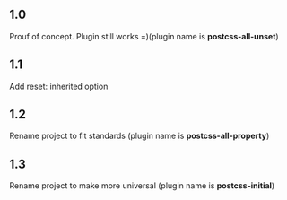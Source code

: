## 1.0
Prouf of concept. Plugin still works =)(plugin name is **postcss-all-unset**)

## 1.1
Add reset: inherited option

## 1.2 
Rename project to fit standards (plugin name is **postcss-all-property**)

## 1.3 
Rename project to make more universal (plugin name is **postcss-initial**)